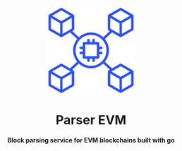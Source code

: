 <h1 align="center">
  <br>
  <a href="https://github.com/l-pay/evm_parser"><img src="https://github.com/masxxiii/resources/blob/main/logo/parser.png?raw=true" alt="https://i.pinimg.com/564x/9c/1a/7b/9c1a7b98ba1e02023393846c9509c587.jpg" width="200"></a>
  <br><br>
  Parser EVM
</h1>

<h4 align="center">Block parsing service for EVM blockchains built with go</h4>
